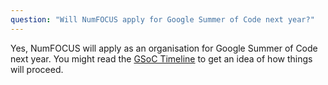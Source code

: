 ```yaml
---
question: "Will NumFOCUS apply for Google Summer of Code next year?"
---
```

Yes, NumFOCUS will apply as an organisation for Google Summer of Code next year. You might read the [GSoC Timeline](https://developers.google.com/open-source/gsoc/timeline) to get an idea of how things will proceed.
